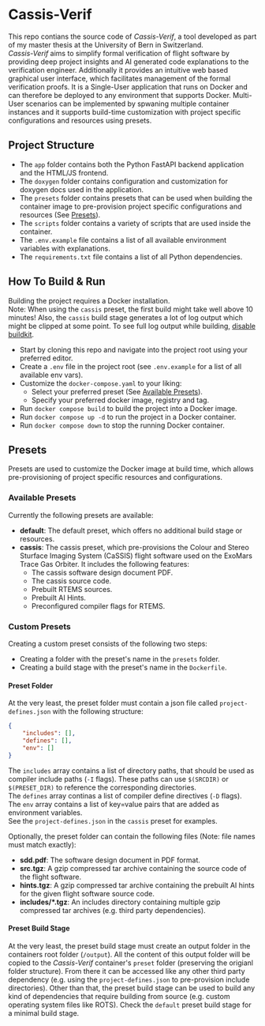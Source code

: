 # Cassis-Verif

This repo contians the source code of *Cassis-Verif*, a tool developed as part of my master thesis at the University of Bern in Switzerland.  
*Cassis-Verif* aims to simplify formal verification of flight software by providing deep project insights and AI generated code explanations to the verification engineer. Additionally it provides an intuitive web based graphical user interface, which facilitates management of the formal verification proofs. It is a Single-User application that runs on Docker and can therefore be deployed to any environment that supports Docker. Multi-User scenarios can be implemented by spwaning multiple container instances and it supports build-time customization with project specific configurations and resources using presets.

## Project Structure

- The `app` folder contains both the Python FastAPI backend application and the HTML/JS frontend.
- The `doxygen` folder contains configuration and customization for doxygen docs used in the application.
- The `presets` folder contains presets that can be used when building the container image to pre-provision project specific configurations and resources (See [Presets](#presets)).
- The `scripts` folder contains a variety of scripts that are used inside the container.
- The `.env.example` file contains a list of all available environment variables with explanations.
- The `requirements.txt` file contains a list of all Python dependencies.

## How To Build & Run

Building the project requires a Docker installation.  
Note: When using the `cassis` preset, the first build might take well above 10 minutes! Also, the `cassis` build stage generates a lot of log output which might be clipped at some point. To see full log output while building, [disable buildkit](https://stackoverflow.com/questions/65819424/is-there-a-way-to-increase-the-log-size-in-docker-when-building-a-container).

- Start by cloning this repo and navigate into the project root using your preferred editor.
- Create a `.env` file in the project root (see `.env.example` for a list of all available env vars).
- Customize the `docker-compose.yaml` to your liking:
  - Select your preferred preset (See [Available Presets](#available-presets)).
  - Specify your preferred docker image, registry and tag.
- Run `docker compose build` to build the project into a Docker image.
- Run `docker compose up -d` to run the project in a Docker container.
- Run `docker compose down` to stop the running Docker container.

## Presets

Presets are used to customize the Docker image at build time, which allows pre-provisioning of project specific resources and configurations.

### Available Presets

Currently the following presets are available:

- **default**: The default preset, which offers no additional build stage or resources.
- **cassis**: The cassis preset, which pre-provisions the Colour and Stereo Sturface Imaging System (CaSSIS) flight software used on the ExoMars Trace Gas Orbiter. It includes the following features:
  - The cassis software design document PDF.
  - The cassis source code.
  - Prebuilt RTEMS sources.
  - Prebuilt AI Hints.
  - Preconfigured compiler flags for RTEMS.

### Custom Presets

Creating a custom preset consists of the following two steps:

- Creating a folder with the preset's name in the `presets` folder.
- Creating a build stage with the preset's name in the `Dockerfile`.

#### Preset Folder

At the very least, the preset folder must contain a json file called `project-defines.json` with the following structure:

```json
{
    "includes": [],
    "defines": [],
    "env": []
}
```

The `includes` array contains a list of directory paths, that should be used as compiler include paths (`-I` flags). These paths can use `$(SRCDIR)` or `$(PRESET_DIR)` to reference the corresponding directories.  
The `defines` array continas a list of compiler define directives (`-D` flags).  
The `env` array contains a list of key=value pairs that are added as environment variables.  
See the `project-defines.json` in the `cassis` preset for examples.

Optionally, the preset folder can contain the following files (Note: file names must match exactly):

- **sdd.pdf**: The software design document in PDF format.
- **src.tgz**: A gzip compressed tar archive containing the source code of the flight software.
- **hints.tgz**: A gzip compressed tar archive containing the prebuilt AI hints for the given flight software source code.
- **includes/*.tgz**: An includes directory containing multiple gzip compressed tar archives (e.g. third party dependencies).

#### Preset Build Stage

At the very least, the preset build stage must create an output folder in the containers root folder (`/output`). All the content of this output folder will be copied to the *Cassis-Verif* container's `preset` folder (preserving the origianl folder structure). From there it can be accessed like any other third party dependency (e.g. using the `project-defines.json` to pre-provision include directories). Other than that, the preset build stage can be used to build any kind of dependencies that require building from source (e.g. custom operating system files like ROTS). Check the `default` preset build stage for a minimal build stage.
